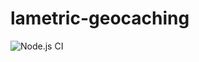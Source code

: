 # lametric-geocaching

![Node.js CI](https://github.com/erard22/lametric-geocaching/workflows/Node.js%20CI/badge.svg)
